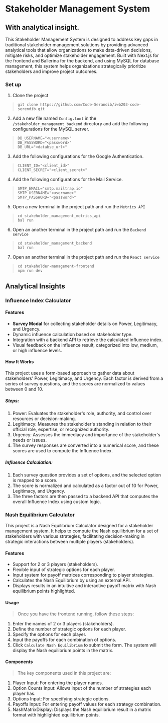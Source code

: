 # Stakeholder Management System

## With analytical insight.

This Stakeholder Management System is designed to address key gaps in traditional stakeholder management solutions by providing advanced analytical tools that allow organizations to make  data-driven decisions, mitigate risks, and optimize stakeholder engagement. Built with Next.js for the frontend and Ballerina for the backend, and using MySQL for database management, this  system helps organizations strategically prioritize stakeholders and improve project outcomes. 

### Set up

1. Clone the project 

> ```
> git clone https://github.com/Code-Serandib/iwb203-code-serendib.git
> ```

2. Add a new file named `Config.toml` in the `/stakeholder_management_backend` directory and add the following configurations for the MySQL server.

> ```
> DB_USERNAME="<username>"
> DB_PASSWORD="<password>"
> DB_URL="<databse_url>"
> ```

3. Add the following configurations for the Google Authentication.

> ```
> CLIENT_ID="<client_id>"
> CLIENT_SECRET="<client_secret>"
> ```

4. Add the following configurations for the Mail Service.

> ```
> SMTP_EMAIL="smtp.mailtrap.io"
> SMTP_USERNAME="<username>"
> SMTP_PASSWORD="<password>"
> ```

5. Open a new terminal in the project path and run the `Metrics API`

> ```
> cd stakeholder_management_metrics_api
> bal run
> ```

6. Open an another terminal in the project path and run the `Backend service`

> ```
> cd stakeholder_management_backend
> bal run
> ```

7. Open an another terminal in the project path and run the `React service`

> ```
> cd stakeholder-management-frontend
> npm run dev
> ```

## Analytical Insights

### Influence Index Calculator

#### Features

- **Survey Modal** for collecting stakeholder details on Power, Legitimacy, and Urgency.
- Dynamic influence calculation based on stakeholder type.
- Integration with a backend API to retrieve the calculated influence index.
- Visual feedback on the influence result, categorized into low, medium, or high influence levels.

#### How It Works

This project uses a form-based approach to gather data about stakeholders' Power, Legitimacy, and Urgency. Each factor is derived from a series of survey questions, and the scores are   normalized to values between 0 and 10.

##### Steps:

1. Power: Evaluates the stakeholder's role, authority, and control over resources or decision-making.
2. Legitimacy: Measures the stakeholder's standing in relation to their official role, expertise, or recognized authority.
3. Urgency: Assesses the immediacy and importance of the stakeholder's needs or issues.
4. The survey responses are converted into a numerical score, and these scores are used to compute the Influence Index.

##### Influence Calculation:

1. Each survey question provides a set of options, and the selected option is mapped to a score.
2. The score is normalized and calculated as a factor out of 10 for Power, Legitimacy, and Urgency.
3. The three factors are then passed to a backend API that computes the overall Influence Index using custom logic.

### Nash Equilibrium Calculator

This project is a Nash Equilibrium Calculator designed for a stakeholder management system. It helps to compute the Nash equilibrium for a set of stakeholders with various strategies,  facilitating decision-making in strategic interactions between multiple players (stakeholders).

#### Features

- Support for 2 or 3 players (stakeholders).
- Flexible input of strategic options for each player.
- Input system for payoff matrices corresponding to player strategies.
- Calculates the Nash Equilibrium by using an external API.
- Displays results in an intuitive and interactive payoff matrix with Nash equilibrium points highlighted.

#### Usage

> Once you have the frontend running, follow these steps: 

1. Enter the names of 2 or 3 players (stakeholders).
2. Define the number of strategic options for each player.
3. Specify the options for each player.
4. Input the payoffs for each combination of options.
5. Click `Calculate Nash Equilibrium` to submit the form. The system will display the Nash equilibrium points in the matrix.

#### Components

> The key components used in this project are: 

1. Player Input: For entering the player names.
2. Option Counts Input: Allows input of the number of strategies each player has.
3. Options Input: For specifying strategic options.
4. Payoffs Input: For entering payoff values for each strategy combination.
5. NashMatrixDisplay: Displays the Nash equilibrium result in a matrix format with highlighted equilibrium points.

